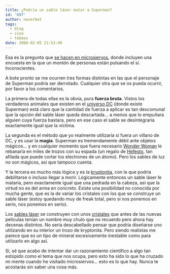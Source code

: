 ```yaml
---
title: ¿Podría un sable láser matar a Superman?
id: '697'
author: neverbot
tags:
  - blog
  - cine
  - tebeos
date: 2008-02-05 21:53:49
---
```


Esa es la pregunta que [se hacen en microsiervos](http://www.microsiervos.com/archivo/comics/sable-laser-superman.html), donde incluyen una encuesta en la que un montón de personas están pulsando el sí. Inconscientes.

A bote pronto se me ocurren tres formas distintas en las que el personaje de Superman podría ser derrotado. Cualquier otra que se os pueda ocurrir, por favor a los comentarios.

La primera de todas ellas es la obvia, pura **fuerza bruta**. Vistos los verdaderos animales que existen en el [universo DC](http://en.wikipedia.org/wiki/DC_Universe) (donde existe Superman) está claro que la cantidad de fuerza a aplicar es tan descomunal que la opción del sable láser queda descartada... a menos que lo empuñara alguien cuya fuerza bastara, pero en ese caso el sable se desintegraría exactamente igual que la víctima.

La segunda es el método que yo realmente utilizaría si fuera un villano de DC, y es usar la **magia**. Superman es tremendamente débil ante objetos mágicos... y en cualquier momento que fuera necesario [Wonder Woman](http://en.wikipedia.org/wiki/Wonder_woman) le rebanaría en miles de trozos con su espada (un regalo de [Hefesto](http://es.wikipedia.org/wiki/Hefesto), tan afilada que puede cortar los electrones de un átomo). Pero los sables de luz no son mágicos, así que tampoco cuenta.

Y la tercera es mucho más lógica y es la [kryptonita](http://en.wikipedia.org/wiki/Kryptonite), con la que podría debilitarse o incluso llegar a morir. Lógicamente entonces un sable láser le mataría, pero exactamente igual que una pedrada en la cabeza, así que la virtud no es del arma en concreto. Existe una posibilidad no conocida por mucha gente, que es la de variar los cristales con los que se construye un sable láser (estoy quedando muy de freak total, pero si nos ponemos en serio, nos ponemos en serio).

Los [sables láser](http://en.wikipedia.org/wiki/Lightsaber) se construyen con unos [cristales](http://starwars.wikia.com/wiki/Lightsaber_crystal) que antes de las nuevas películas tenían un nombre muy chulo que no recuerdo pero ahora hay decenas distintos. No sería descabellado pensar que podría diseñarse uno utilizando en su interior un trozo de kryptonita. Pero siendo realistas me parece que es un tipo de mineral excesivamente inestable como para utilizarlo en algo así.

Sí, sé que acabo de intentar dar un razonamiento científico a algo tan estúpido como el tema que nos ocupa, pero esto ha sido lo que ha cruzado mi mente cuando he visitado microsiervos... esto es lo que hay. Nunca te acostarás sin saber una cosa más.
